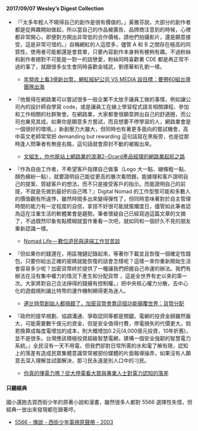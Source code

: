 #### 2017/09/07 Wesley’s Digest Collection

- 『「太多年輕人不曉得自己的創作是很有價值的。」黃雅芬說，大部分的創作者都是從興趣開始做起，所以當自己的作品被廣告、品牌商注意到的時候，心裡都非常開心，即便對方開出非常低的合作價格，請他們拍攝影片，還是願意接受，這是非常可惜的。』自稱網紅的人這麼多，儘管 A 和 B 之間存在極高的同質性，使用者可能都還是會買單，只要內容創作本身夠有梗夠有趣。不過粉絲和創作者絕對不可能是一對一的談戀愛，粉絲同時喜歡著 CDE 都是再正常不過的事了，就跟很多女生會同時喜歡金城武，劉德華和孔劉一樣。
  - [年營收上看3億新台幣，網紅經紀公司 VS MEDIA 設目標：要帶60組台灣團隊出海](https://www.bnext.com.tw/article/45784/muitu-channel-network-vs-media-wants-to-take-60-taiwanese-content-creator-to-other-markets)
  
- 『他覺得在網路業可以嘗試很多一般企業不太放手讓員工做的事情，例如讓公司內的設計師自學寫 code，或是讓員工在線上學習程式語言相關課程、參加和工作相關的社群聚會。在網路業，大家都會很願意跨出自己的舒適圈，而公司也樂見其成。如果你是願意多方嘗試，而且想要不停學習的人，網路業會是一個很好的環境。』新創壓力大雖大，但同時也有著更多面向的嘗試機會，高中英文老師常常把 demanding but rewarding 這句話寫在黑板旁，也是從那時逢人問筆者有無座右銘，這句話就會原封不動的被搬出來。
  - [文組生，你也能站上網路業的浪潮2─Dcard產品經理的網路業起航之路](https://www.yourator.co/articles/44)
  
- 『作為自由工作者，不希望客戶指揮自己做事（Logo 大一點、線條粗一點、顏色繽紛一點），就要證明自己能從更高的層次看問題，能據理和客戶證明自己的提案、質疑客戶的想法，而不只是接受客戶的指示。而能證明自己的前提，不就是先做到最好的自己嗎？』Digital Nomad 的工作型態可能和多數人的價值觀有所違悖，雖然時間多出來變得彈性了，但同時意味著對於自主管理時間的能力有一定程度的自信，拿捏不好很可能就擺爛度日，儘管如此筆者認為這在注重生活的軟體業會是趨勢。筆者懷疑自己已經寫過這篇文章的文摘了，不過既然印象有點模糊就當作重看一次吧，就如同和一個好久不見的朋友重新認識一樣。
  - [Nomad Life — 數位遊民與遠端工作甘苦談](https://medium.com/slidea-tw/nomad-life-%E6%95%B8%E4%BD%8D%E9%81%8A%E6%B0%91%E8%88%87%E9%81%A0%E7%AB%AF%E5%B7%A5%E4%BD%9C%E7%94%98%E8%8B%A6%E8%AB%87-86ea8cc8548a)
  
- 『但如果你的錢還在，用區塊鏈記錄起來，等著你下載並且恢復一個確定性錢包，只要你給出正確的密碼就能恢復的話會怎樣呢？這樣一來你重新開始生活會容易多少呢？加密貨幣終於提供了一種讓我們把握自己命運的辦法。我們有辦法在沒有集中權力的情況下產生和分配貨幣 ，這是全世界有史以來的第一次。大家將對自己合法掙得的錢擁有控制權。』把中央核心權力分散，去中心化的遊戲規則讓比特幣的運作機制顯得更為迷人。
  - [連比特幣創始人都搞錯了，加密貨幣會靠這個功能顛覆世界：貨幣分配](https://buzzorange.com/techorange/2017/08/15/why-everyone-missed-the-most-mind-blowing-feature-of-cryptocurrency/)


- 『政府的提早規劃、協調溝通、爭取認同等都是關鍵。電網的投資金額雖然龐大，可能需要數千億元的資金，但是安全值得付費，停電損失的代價更大。倘若換算成每度電增加的成本，則大概增加0.2元(4,000億元投資，10年折舊)，並不是很多。台灣應該積極投資超級智慧電網，建構一個安全強韌的智慧電力系統。』全民沒有一天不用電，但我們卻對日常所需的水和電了解有限，認知上的落差有造成民眾集體意識常常被部份媒體的片面報導操弄，如果沒有人願意去深入理解並試圖解決，那刁民永遠是別人口中的刁民。
  - [你真的懂電力嗎？從大停電看大眾與專業人士對電力認知的落差](https://www.bnext.com.tw/article/45798/electricity-power-blackout-power-failure)





#### 只聽經典
國小還跑去買西街少年的原著小說和漫畫，雖然很多人都對 5566 選擇性失憶，但經典一放出來發現都在跟著哼。
- [5566 - 傳說 - 西街少年電視原聲帶 - 2003](https://www.youtube.com/watch?v=X476C8DZz3Q)